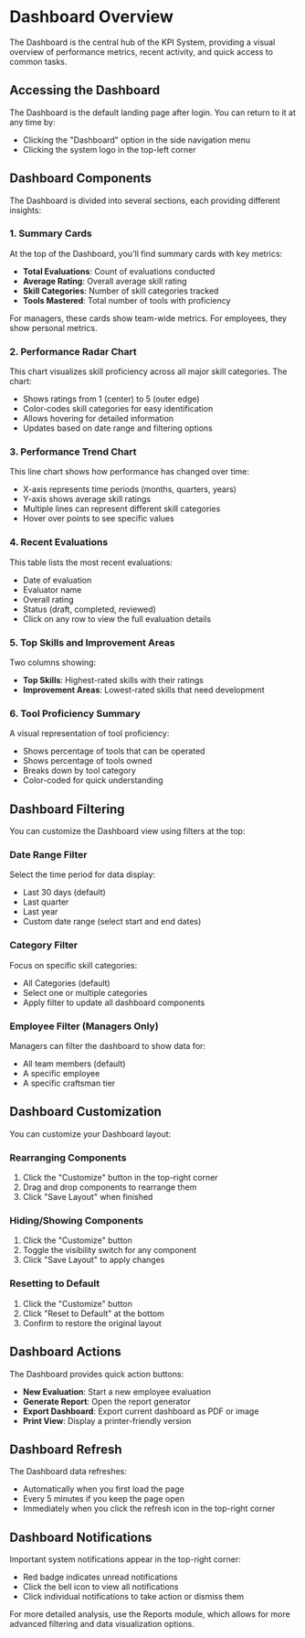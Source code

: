 # Dashboard Overview

The Dashboard is the central hub of the KPI System, providing a visual overview of performance metrics, recent activity, and quick access to common tasks.

## Accessing the Dashboard

The Dashboard is the default landing page after login. You can return to it at any time by:
- Clicking the "Dashboard" option in the side navigation menu
- Clicking the system logo in the top-left corner

## Dashboard Components

The Dashboard is divided into several sections, each providing different insights:

### 1. Summary Cards

At the top of the Dashboard, you'll find summary cards with key metrics:

- **Total Evaluations**: Count of evaluations conducted
- **Average Rating**: Overall average skill rating
- **Skill Categories**: Number of skill categories tracked
- **Tools Mastered**: Total number of tools with proficiency

For managers, these cards show team-wide metrics. For employees, they show personal metrics.

### 2. Performance Radar Chart

This chart visualizes skill proficiency across all major skill categories. The chart:
- Shows ratings from 1 (center) to 5 (outer edge)
- Color-codes skill categories for easy identification
- Allows hovering for detailed information
- Updates based on date range and filtering options

### 3. Performance Trend Chart

This line chart shows how performance has changed over time:
- X-axis represents time periods (months, quarters, years)
- Y-axis shows average skill ratings
- Multiple lines can represent different skill categories
- Hover over points to see specific values

### 4. Recent Evaluations

This table lists the most recent evaluations:
- Date of evaluation
- Evaluator name
- Overall rating
- Status (draft, completed, reviewed)
- Click on any row to view the full evaluation details

### 5. Top Skills and Improvement Areas

Two columns showing:
- **Top Skills**: Highest-rated skills with their ratings
- **Improvement Areas**: Lowest-rated skills that need development

### 6. Tool Proficiency Summary

A visual representation of tool proficiency:
- Shows percentage of tools that can be operated
- Shows percentage of tools owned
- Breaks down by tool category
- Color-coded for quick understanding

## Dashboard Filtering

You can customize the Dashboard view using filters at the top:

### Date Range Filter

Select the time period for data display:
- Last 30 days (default)
- Last quarter
- Last year
- Custom date range (select start and end dates)

### Category Filter

Focus on specific skill categories:
- All Categories (default)
- Select one or multiple categories
- Apply filter to update all dashboard components

### Employee Filter (Managers Only)

Managers can filter the dashboard to show data for:
- All team members (default)
- A specific employee
- A specific craftsman tier

## Dashboard Customization

You can customize your Dashboard layout:

### Rearranging Components

1. Click the "Customize" button in the top-right corner
2. Drag and drop components to rearrange them
3. Click "Save Layout" when finished

### Hiding/Showing Components

1. Click the "Customize" button
2. Toggle the visibility switch for any component
3. Click "Save Layout" to apply changes

### Resetting to Default

1. Click the "Customize" button
2. Click "Reset to Default" at the bottom
3. Confirm to restore the original layout

## Dashboard Actions

The Dashboard provides quick action buttons:

- **New Evaluation**: Start a new employee evaluation
- **Generate Report**: Open the report generator
- **Export Dashboard**: Export current dashboard as PDF or image
- **Print View**: Display a printer-friendly version

## Dashboard Refresh

The Dashboard data refreshes:
- Automatically when you first load the page
- Every 5 minutes if you keep the page open
- Immediately when you click the refresh icon in the top-right corner

## Dashboard Notifications

Important system notifications appear in the top-right corner:
- Red badge indicates unread notifications
- Click the bell icon to view all notifications
- Click individual notifications to take action or dismiss them

For more detailed analysis, use the Reports module, which allows for more advanced filtering and data visualization options.
